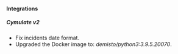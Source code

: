 #### Integrations
##### Cymulate v2
- Fix incidents date format.
- Upgraded the Docker image to: *demisto/python3:3.9.5.20070*.
